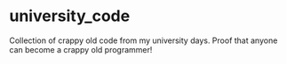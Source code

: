 # university_code
Collection of crappy old code from my university days. Proof that anyone can become a crappy old programmer!
